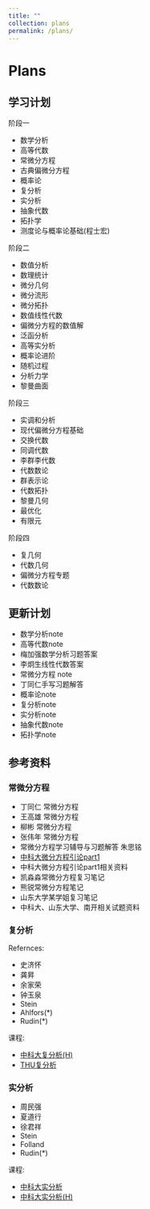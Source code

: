 ```yaml
---
title: ""
collection: plans
permalink: /plans/
---
```


# Plans

## 学习计划

阶段一

- 数学分析
- 高等代数
- 常微分方程
- 古典偏微分方程
- 概率论
- 复分析
- 实分析
- 抽象代数
- 拓扑学
- 测度论与概率论基础(程士宏)

阶段二

- 数值分析
- 数理统计
- 微分几何
- 微分流形
- 微分拓扑
- 数值线性代数
- 偏微分方程的数值解
- 泛函分析
- 高等实分析
- 概率论进阶
- 随机过程
- 分析力学
- 黎曼曲面

阶段三

- 实调和分析
- 现代偏微分方程基础
- 交换代数
- 同调代数
- 李群李代数
- 代数数论
- 群表示论
- 代数拓扑
- 黎曼几何
- 最优化
- 有限元

阶段四

- 复几何
- 代数几何
- 偏微分方程专题
- 代数数论

## 更新计划

- 数学分析note
- 高等代数note
- 梅加强数学分析习题答案
- 李炯生线性代数答案
- 常微分方程 note
- 丁同仁手写习题解答
- 概率论note
- 复分析note
- 实分析note
- 抽象代数note
- 拓扑学note

## 参考资料

### 常微分方程

- 丁同仁 常微分方程
- 王高雄 常微分方程
- 柳彬 常微分方程
- 张伟年 常微分方程
- 常微分方程学习辅导与习题解答 朱思铭
- [中科大微分方程引论part1](https://tysunseven.github.io/video/Introduction%20to%20Differential%20Equations%202022F.html)
- 中科大微分方程引论part1相关资料
- 凯淼淼常微分方程复习笔记
- 熊锐常微分方程笔记
- 山东大学某学姐复习笔记
- 中科大、山东大学、南开相关试题资料

### 复分析

Refernces:

- 史济怀
- 龚昇
- 余家荣
- 钟玉泉
- Stein
- Ahlfors(*)
- Rudin(*)

课程:

- [中科大复分析(H)](https://tysunseven.github.io/video/Complex%20Analysis%202020S.html)
- [THU复分析](https://www.bilibili.com/video/BV1US4y1F77R/)

### 实分析

- 周民强
- 夏道行
- 徐君祥
- Stein
- Folland
- Rudin(*)

课程:

- [中科大实分析](https://tysunseven.github.io/video/Real_Analysis_2022.html)
- [中科大实分析(H)](https://tysunseven.github.io/video/Real_Analysis_2020.html)
